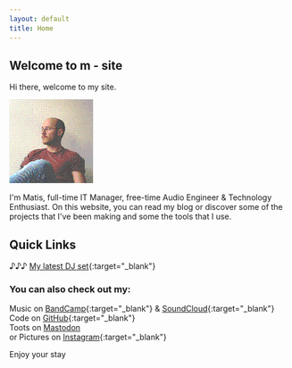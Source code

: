 ```yaml
---
layout: default
title: Home
---
```


## Welcome to m - site

Hi there, welcome to my site.

![Matic](/images/m.png)

I'm Matis, full-time IT Manager, free-time Audio Engineer & Technology Enthusiast. On this website, you can read my blog or discover some of the projects that I've been making and some the tools that I use.  

## Quick Links

♪♪♪ [My latest DJ set](https://soundcloud.com/matisme/livebabas_bd_bash_part_2of4/s-vuBhAoi6GXN?si=4b23911a6c3a4108a23bc962259b1e67&utm_source=clipboard&utm_medium=text&utm_campaign=social_sharing){:target="_blank"}  

### You can also check out my:  

Music on [BandCamp](https://matisme.bandcamp.com/){:target="_blank"} & [SoundCloud](https://soundcloud.com/matisme/tracks){:target="_blank"}  
Code on [GitHub](https://github.com/matis-io){:target="_blank"}  
Toots on <a rel="me" href="https://fosstodon.org/@matis_io">Mastodon</a>  
or Pictures on [Instagram](https://www.instagram.com/matis.me/){:target="_blank"}  

Enjoy your stay
